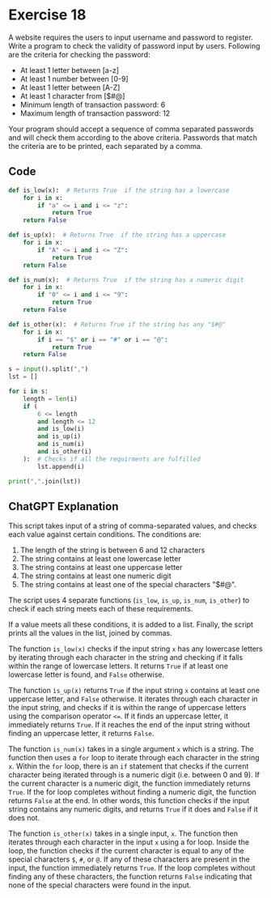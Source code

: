 # Exercise 18

A website requires the users to input username and password to register. Write a program to check the validity of password input by users. Following are the criteria for checking the password:

- At least 1 letter between [a-z]
- At least 1 number between [0-9]
- At least 1 letter between [A-Z]
- At least 1 character from [$#@]
- Minimum length of transaction password: 6
- Maximum length of transaction password: 12

Your program should accept a sequence of comma separated passwords and will check them according to the above criteria. Passwords that match the criteria are to be printed, each separated by a comma.

## Code

```python
def is_low(x):  # Returns True  if the string has a lowercase
    for i in x:
        if "a" <= i and i <= "z":
            return True
    return False

def is_up(x):  # Returns True  if the string has a uppercase
    for i in x:
        if "A" <= i and i <= "Z":
            return True
    return False

def is_num(x):  # Returns True  if the string has a numeric digit
    for i in x:
        if "0" <= i and i <= "9":
            return True
    return False

def is_other(x):  # Returns True if the string has any "$#@"
    for i in x:
        if i == "$" or i == "#" or i == "@":
            return True
    return False

s = input().split(",")
lst = []

for i in s:
    length = len(i)
    if (
        6 <= length
        and length <= 12
        and is_low(i)
        and is_up(i)
        and is_num(i)
        and is_other(i)
    ):  # Checks if all the requirments are fulfilled
        lst.append(i)

print(",".join(lst))
```

## ChatGPT Explanation

This script takes input of a string of comma-separated values, and checks each value against certain conditions. The conditions are:

1. The length of the string is between 6 and 12 characters
2. The string contains at least one lowercase letter
3. The string contains at least one uppercase letter
4. The string contains at least one numeric digit
5. The string contains at least one of the special characters "$#@".

The script uses 4 separate functions (`is_low`, `is_up`, `is_num`, `is_other`) to check if each string meets each of these requirements.

If a value meets all these conditions, it is added to a list. Finally, the script prints all the values in the list, joined by commas.

The function `is_low(x)` checks if the input string `x` has any lowercase letters by iterating through each character in the string and checking if it falls within the range of lowercase letters. It returns `True` if at least one lowercase letter is found, and `False` otherwise.

The function `is_up(x)` returns `True` if the input string `x` contains at least one uppercase letter, and `False` otherwise. It iterates through each character in the input string, and checks if it is within the range of uppercase letters using the comparison operator `<=`. If it finds an uppercase letter, it immediately returns `True`. If it reaches the end of the input string without finding an uppercase letter, it returns `False`.

The function `is_num(x)` takes in a single argument `x` which is a string. The function then uses a `for` loop to iterate through each character in the string `x`. Within the `for` loop, there is an `if` statement that checks if the current character being iterated through is a numeric digit (i.e. between 0 and 9). If the current character is a numeric digit, the function immediately returns `True`. If the for loop completes without finding a numeric digit, the function returns `False` at the end. In other words, this function checks if the input string contains any numeric digits, and returns `True` if it does and `False` if it does not.


The function `is_other(x)` takes in a single input, `x`. The function then iterates through each character in the input `x` using a for loop. Inside the loop, the function checks if the current character is equal to any of the special characters `$`, `#`, or `@`. If any of these characters are present in the input, the function immediately returns `True`. If the loop completes without finding any of these characters, the function returns `False` indicating that none of the special characters were found in the input.